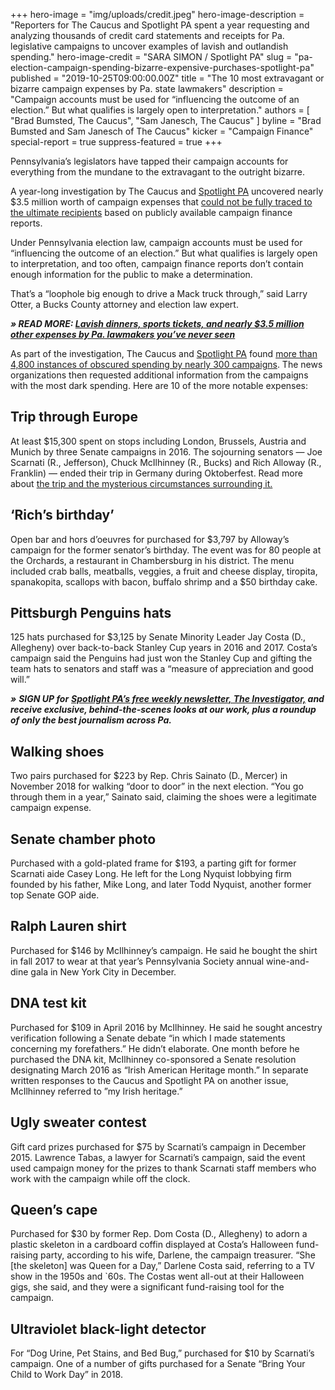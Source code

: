 +++
hero-image = "img/uploads/credit.jpeg"
hero-image-description = "Reporters for The Caucus and Spotlight PA spent a year requesting and analyzing thousands of credit card statements and receipts for Pa. legislative campaigns to uncover examples of lavish and outlandish spending."
hero-image-credit = "SARA SIMON / Spotlight PA"
slug = "pa-election-campaign-spending-bizarre-expensive-purchases-spotlight-pa"
published = "2019-10-25T09:00:00.00Z"
title = "The 10 most extravagant or bizarre campaign expenses by Pa. state lawmakers"
description = "Campaign accounts must be used for “influencing the outcome of an election.” But what qualifies is largely open to interpretation."
authors = [
    "Brad Bumsted, The Caucus",
    "Sam Janesch, The Caucus"
  ]
byline = "Brad Bumsted and Sam Janesch of The Caucus"
kicker = "Campaign Finance"
special-report = true
suppress-featured = true
+++

Pennsylvania’s legislators have tapped their campaign accounts for everything from the mundane to the extravagant to the outright bizarre.

A year-long investigation by The Caucus and <a href="https://www.spotlightpa.org/">Spotlight PA</a> uncovered nearly $3.5 million worth of campaign expenses that <a href="/news/2019/10/lavish-dinners-sports-tickets-and-nearly-3.5-million-other-expenses-by-pa.-lawmakers-youve-never-seen/">could not be fully traced to the ultimate recipients</a> based on publicly available campaign finance reports.

Under Pennsylvania election law, campaign accounts must be used for “influencing the outcome of an election.” But what qualifies is largely open to interpretation, and too often, campaign finance reports don’t contain enough information for the public to make a determination.

That’s a “loophole big enough to drive a Mack truck through,” said Larry Otter, a Bucks County attorney and election law expert.

<i><b>» READ MORE: </b></i><a href="/news/2019/10/lavish-dinners-sports-tickets-and-nearly-3.5-million-other-expenses-by-pa.-lawmakers-youve-never-seen/"><i><b>Lavish dinners, sports tickets, and nearly $3.5 million other expenses by Pa. lawmakers you’ve never seen</b></i></a>

As part of the investigation, The Caucus and <a href="https://www.spotlightpa.org/">Spotlight PA</a> found <a href="/news/2019/10/lavish-dinners-sports-tickets-and-nearly-3.5-million-other-expenses-by-pa.-lawmakers-youve-never-seen/">more than 4,800 instances of obscured spending by nearly 300 campaigns</a>. The news organizations then requested additional information from the campaigns with the most dark spending. Here are 10 of the more notable expenses:

## Trip through Europe

At least $15,300 spent on stops including London, Brussels, Austria and Munich by three Senate campaigns in 2016. The sojourning senators — Joe Scarnati (R., Jefferson), Chuck McIlhinney (R., Bucks) and Rich Alloway (R., Franklin) — ended their trip in Germany during Oktoberfest. Read more about <a href="/news/2019/10/mystery-trip-to-europe-with-donors-by-pa-state-senators/">the trip and the mysterious circumstances surrounding it.</a>


## ‘Rich’s birthday’

Open bar and hors d’oeuvres for purchased for $3,797 by Alloway’s campaign for the former senator’s birthday. The event was for 80 people at the Orchards, a restaurant in Chambersburg in his district. The menu included crab balls, meatballs, veggies, a fruit and cheese display, tiropita, spanakopita, scallops with bacon, buffalo shrimp and a $50 birthday cake.

## Pittsburgh Penguins hats

125 hats purchased for $3,125 by Senate Minority Leader Jay Costa (D., Allegheny) over back-to-back Stanley Cup years in 2016 and 2017. Costa’s campaign said the Penguins had just won the Stanley Cup and gifting the team hats to senators and staff was a “measure of appreciation and good will.”

<i><b>»</b></i> <i><b>SIGN UP for</b></i> <a href="https://www.spotlightpa.org/"><i><b>Spotlight PA’s free weekly newsletter, The Investigator,</b></i></a><i><b> and receive exclusive, behind-the-scenes looks at our work, plus a roundup of only the best journalism across Pa.</b></i>

## Walking shoes

Two pairs purchased for $223 by Rep. Chris Sainato (D., Mercer) in November 2018 for walking “door to door” in the next election. “You go through them in a year,” Sainato said, claiming the shoes were a legitimate campaign expense.

## Senate chamber photo

Purchased with a gold-plated frame for $193, a parting gift for former Scarnati aide Casey Long. He left for the Long Nyquist lobbying firm founded by his father, Mike Long, and later Todd Nyquist, another former top Senate GOP aide.

## Ralph Lauren shirt

Purchased for $146 by McIlhinney’s campaign. He said he bought the shirt in fall 2017 to wear at that year’s Pennsylvania Society annual wine-and-dine gala in New York City in December.

## DNA test kit

Purchased for $109 in April 2016 by McIlhinney. He said he sought ancestry verification following a Senate debate “in which I made statements concerning my forefathers.” He didn’t elaborate. One month before he purchased the DNA kit, McIlhinney co-sponsored a Senate resolution designating March 2016 as “Irish American Heritage month.” In separate written responses to the Caucus and Spotlight PA on another issue, McIlhinney referred to ”my Irish heritage.”

## Ugly sweater contest

Gift card prizes purchased for $75 by Scarnati’s campaign in December 2015. Lawrence Tabas, a lawyer for Scarnati’s campaign, said the event used campaign money for the prizes to thank Scarnati staff members who work with the campaign while off the clock.

## Queen’s cape

Purchased for $30 by former Rep. Dom Costa (D., Allegheny) to adorn a plastic skeleton in a cardboard coffin displayed at Costa’s Halloween fund-raising party, according to his wife, Darlene, the campaign treasurer. “She \[the skeleton\] was Queen for a Day,” Darlene Costa said, referring to a TV show in the 1950s and `60s. The Costas went all-out at their Halloween gigs, she said, and they were a significant fund-raising tool for the campaign.

## Ultraviolet black-light detector

For “Dog Urine, Pet Stains, and Bed Bug,” purchased for $10 by Scarnati’s campaign. One of a number of gifts purchased for a Senate “Bring Your Child to Work Day” in 2018.


